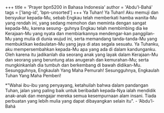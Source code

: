 +++
title = 'Prayer bpn5200 in Bahasa Indonesia'
author = 'Abdu'l-Bahá'
tags = ['lang-id', 'bpn-unsorted']
+++
Ya Tuhan! Ya Tuhan! Aku memuji dan bersyukur kepada-Mu, sebab Engkau telah memberkati hamba wanita-Mu yang rendah ini, yang sedang memohon dan meminta dengan sangat kepada-Mu, karena sesung- guhnya Engkau telah membimbing dia ke Kerajaan-Mu yang nyata dan membiarkannya mendengar-kan panggilan-Mu yang mulia di dunia wujud ini, serta memandang tanda-tanda-Mu yang membuktikan kedaulatan-Mu yang jaya di atas segala sesuatu.
Ya Tuhanku, aku mempersembahkan kepada-Mu apa yang ada di dalam kandunganku. Oleh karena itu jadikanlah dia seorang anak yang layak dalam Kerajaan-Mu dan seorang yang beruntung atas anugerah dan kemurahan-Mu; serta mungkinkanlah dia tumbuh dan berkembang di bawah didikan-Mu. Sesungguhnya, Engkaulah Yang Maha Pemurah! Sesungguhnya, Engkaulah Tuhan Yang Maha Pemberi!

*"Wahai ibu-ibu yang penyayang, ketahuilah bahwa dalam pandangan Tuhan, jalan yang paling baik untuk beribadah kepada-Nya ialah mendidik anak-anak dan mengajar mereka semua kesempurnaan alam insani. Tiada perbuatan yang lebih mulia yang dapat dibayangkan selain itu". - ‘Abdu’l-Bahá
